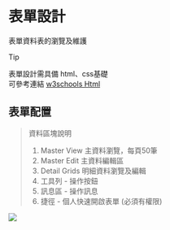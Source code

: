 # 表單設計
表單資料表的瀏覽及維護

>[!tip]
表單設計需具備 html、css基礎\
可參考連結
[w3schools Html](https://www.w3schools.com/html/default.asp)

## 表單配置

> 資料區塊說明
>
> 1. Master View 主資料瀏覽，每頁50筆
> 2. Master Edit 主資料編輯區
> 3. Detail Grids 明細資料瀏覽及編輯
> 4. 工具列 - 操作按鈕
> 5. 訊息區 - 操作訊息
> 6. 捷徑 - 個人快速開啟表單 (必須有權限)

![](../.gitbook/assets/1.png)
